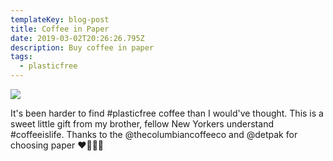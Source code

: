 ```yaml
---
templateKey: blog-post
title: Coffee in Paper
date: 2019-03-02T20:26:26.795Z
description: Buy coffee in paper
tags:
  - plasticfree
---
```


![](/img/coffee.jpg)

It's been harder to find #plasticfree coffee than I would've thought. This is a sweet little gift from my brother, fellow New Yorkers understand #coffeeislife. Thanks to the @thecolumbiancoffeeco and @detpak for choosing paper ❤️🌱🌿🤘
